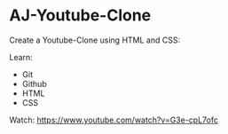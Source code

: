 # AJ-Youtube-Clone
Create a Youtube-Clone using HTML and CSS: 

Learn:
- Git
- Github
- HTML
- CSS

Watch: 
https://www.youtube.com/watch?v=G3e-cpL7ofc 
